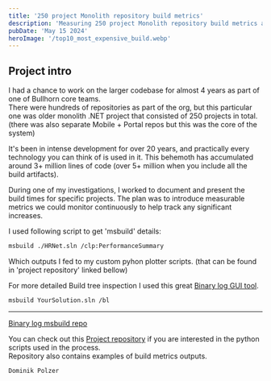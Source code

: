 ```yaml
---
title: '250 project Monolith repository build metrics'
description: 'Measuring 250 project Monolith repository build metrics and ploting the results with python scripts'
pubDate: 'May 15 2024'
heroImage: '/top10_most_expensive_build.webp'
---
```



## Project intro
I had a chance to work on the larger codebase for almost 4 years as part of one of Bullhorn core teams.<br>
There were hundreds of repositories as part of the org, but this particular one was older monolith .NET project that consisted of 250 projects in total. (there was also separate Mobile + Portal repos but this was the core of the system)<br> 

It's been in intense development for over 20 years, and practically every technology you can think of is used in it. This behemoth has accumulated around 3+ million lines of code (over 5+ million when you include all the build artifacts).

During one of my investigations, I worked to document and present the build times for specific projects. The plan was to introduce measurable metrics we could monitor continuously to help track any significant increases.

I used following script to get 'msbuild' details:

```bash
msbuild ./HRNet.sln /clp:PerformanceSummary
```
Which outputs I fed to my custom pyhon plotter scripts. (that can be found in 'project repository' linked bellow)

For more detailed Build tree inspection I used this great 
<a href="https://msbuildlog.com" target="_blank">Binary log GUI tool</a>.

```bash
msbuild YourSolution.sln /bl
```

---

<a href="https://github.com/dotnet/msbuild/blob/main/documentation/wiki/Binary-Log.md" target="_blank">Binary log msbuild repo</a>

You can check out this 
<a href="https://github.com/dommyrock/py-build-times/tree/main" target="_blank">Project repository</a> if you are interested in the python scripts used in the process.<br>
Repository also contains examples of build metrics outputs. 


`Dominik Polzer`

